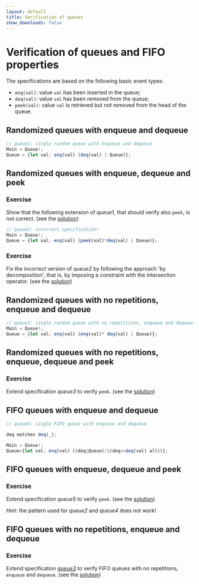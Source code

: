 ```yaml
---
layout: default
title: Verification of queues 
show_downloads: false
---
```

# Verification of queues and FIFO properties

The specifications are based on the following basic event types:
* `enq(val)`: value `val` has been inserted in the queue;
* `deq(val)`: value `val` has been removed from the queue;
* `peek(val)`: value `val` is retrieved but not removed from the head of the queue.

## Randomized queues with enqueue and dequeue

```js
// queue1: single random queue with enqueue and dequeue 
Main = Queue!; 
Queue = {let val; enq(val) (deq(val) | Queue)}; 
```

## Randomized queues with enqueue, dequeue and peek

### Exercise
Show that the following extension of *queue1*, that should verify also `peek`, is not correct. (see the [solution](solution-queue1.md))

```js
// queue2: incorrect specification!
Main = Queue!; 
Queue = {let val; enq(val) (peek(val)*deq(val) | Queue)}; 
 ```

### Exercise
Fix the incorrect version of *queue2* by following the approach 'by decomposition', that is, by imposing a constraint with the intersection operator.
(see the [solution](solution-queue2.md))


## Randomized queues with no repetitions, enqueue and dequeue 

```js
// queue3: single random queue with no repetitions, enqueue and dequeue
Main = Queue!; 
Queue = {let val; enq(val) (enq(val)* deq(val) | Queue)}; 
```

## Randomized queues with no repetitions, enqueue, dequeue and peek 

### Exercise
Extend specification *queue3* to verify `peek`.
(see the [solution](solution-queue3.md))

## FIFO queues with enqueue and dequeue 

```js
// queue5: single FIFO queue with enqueue and dequeue 

deq matches deq(_);

Main = Queue!; 
Queue={let val; enq(val) ((deq|Queue)/\(deq>>deq(val) all))};
```

## FIFO queues with enqueue, dequeue and peek

### Exercise
Extend specification *queue5* to verify `peek`. (see the [solution](solution-queue4.md))

*Hint*: the pattern used for *queue2* and *queue4*  does not work!


## FIFO queues with no repetitions, enqueue and dequeue 

### Exercise
Extend specification [*queue3*](#randomized-queues-with-no-repetitions-enqueue-and-dequeue) to verify FIFO queues with no repetitions, `enqueue` and `dequeue`. (see the [solution](solution-queue5.md))